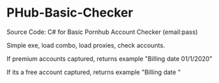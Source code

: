 # PHub-Basic-Checker
Source Code: C# for Basic Pornhub Account Checker (email:pass)

Simple exe, load combo, load proxies, check accounts.

If premium accounts captured, returns example "Billing date 01/1/2020"

If its a free account captured, returns example "Billing date "
